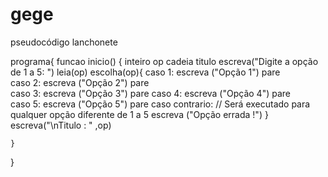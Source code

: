 # gege
pseudocódigo lanchonete

programa{
	funcao inicio()	{
		inteiro op
		cadeia titulo
		escreva("Digite a opção de 1 a 5: ")
		leia(op)
		escolha(op){
			caso 1: 
		 		escreva ("Opção 1")
		 		pare   
		 	caso 2: 
		 		escreva ("Opção 2")
		 		pare   
		 	caso 3: 
		 		escreva ("Opção 3")
		 		pare
		 	caso 4: 
		 		escreva ("Opção 4")
		 		pare   
		 	caso 5: 
		 		escreva ("Opção 5")
		 		pare
		 	caso contrario: // Será executado para qualquer opção diferente de 1 a 5
		 		escreva ("Opção errada !")
		}
        escreva("\nTitulo : " ,op)
		
	}
}
